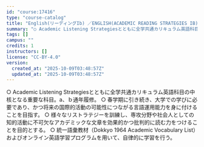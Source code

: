 ```yaml
---
id: "course:17416"
type: "course-catalog"
title: "English(リーディングIb) ／ENGLISH(ACADEMIC READING STRATEGIES IB)"
summary: "○ Academic Listening Strategiesとともに全学共通カリキュラム英語科目の中核となる重要な科目。a、ｂ通年履修。 ○ 春学期に引き続き、大学での学びに必要であり、かつ将来の国際的活動の可能性につながる言語運用能力を…"
tags: []
campus: ""
credits: 1
instructors: []
license: "CC-BY-4.0"
version:
  created_at: "2025-10-09T03:48:57Z"
  updated_at: "2025-10-09T03:48:57Z"
---
```

○ Academic Listening Strategiesとともに全学共通カリキュラム英語科目の中核となる重要な科目。a、ｂ通年履修。 ○ 春学期に引き続き、大学での学びに必要であり、かつ将来の国際的活動の可能性につながる言語運用能力を身に付けることを目指す。 ○ 様々なリストラテジーを訓練し、専攻分野や社会人としての知的活動に不可欠なアカデミックな文章を効果的かつ批判的に読む力をつけることを目的とする。 ○ 統一語彙教材（Dokkyo 1964 Academic Vocabulary List）およびオンライン英語学習プログラムを用いて、自律的に学習を行う。
